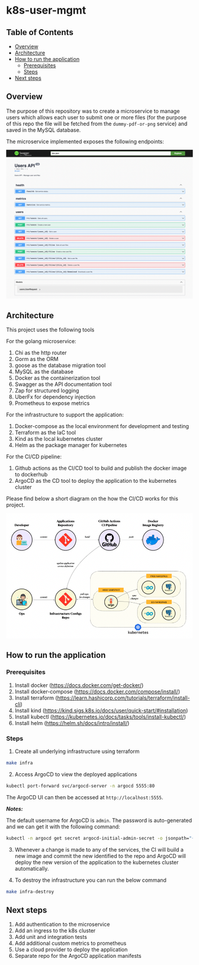 # k8s-user-mgmt

## Table of Contents

- [Overview](#overview)
- [Architecture](#architecture)
- [How to run the application](#how-to-run-the-application)
  - [Prerequisites](#prerequisites)
  - [Steps](#steps)
- [Next steps](#next-steps)

## Overview

The purpose of this repository was to create a microservice to manage users which allows each user to 
submit one or more files (for the purpose of this repo the file will be fetched from the `dummy-pdf-or-png` service) 
and saved in the MySQL database.

The microservice implemented exposes the following endpoints:

![Swagger](./assets/swagger.png)

## Architecture

This project uses the following tools

For the golang microservice:

1. Chi as the http router
2. Gorm as the ORM
3. goose as the database migration tool
4. MySQL as the database
5. Docker as the containerization tool
6. Swagger as the API documentation tool
7. Zap for structured logging
8. UberFx for dependency injection
9. Prometheus to expose metrics

For the infrastructure to support the application:

1. Docker-compose as the local environment for development and testing
2. Terraform as the IaC tool
3. Kind as the local kubernetes cluster
4. Helm as the package manager for kubernetes

For the CI/CD pipeline:

1. Github actions as the CI/CD tool to build and publish the docker image to dockerhub
2. ArgoCD as the CD tool to deploy the application to the kubernetes cluster

Please find below a short diagram on the how the CI/CD works for this project.

![CI/CD](./assets/cicd.png)

## How to run the application

### Prerequisites

1. Install docker (https://docs.docker.com/get-docker/)
2. Install docker-compose (https://docs.docker.com/compose/install/)
3. Install terraform (https://learn.hashicorp.com/tutorials/terraform/install-cli)
4. Install kind (https://kind.sigs.k8s.io/docs/user/quick-start/#installation)
5. Install kubectl (https://kubernetes.io/docs/tasks/tools/install-kubectl/)
6. Install helm (https://helm.sh/docs/intro/install/)

### Steps

1. Create all underlying infrastructure using terraform

```bash
make infra
```

2. Access ArgoCD to view the deployed applications

```bash
kubectl port-forward svc/argocd-server -n argocd 5555:80
```

The ArgoCD UI can then be accessed at `http://localhost:5555`.

**_Notes:_**

The default username for ArgoCD is `admin`. The password is auto-generated 
and we can get it with the following command:

```bash
kubectl -n argocd get secret argocd-initial-admin-secret -o jsonpath="{.data.password}" | base64 -d
```

3. Whenever a change is made to any of the services, the CI will build a new image and commit the new identified 
to the repo and ArgoCD will deploy the new version of the application to the kubernetes cluster automatically.

4. To destroy the infrastructure you can run the below command

```bash
make infra-destroy
```

## Next steps

1. Add authentication to the microservice
2. Add an ingress to the k8s cluster
3. Add unit and integration tests
4. Add additional custom metrics to prometheus
5. Use a cloud provider to deploy the application
6. Separate repo for the ArgoCD application manifests